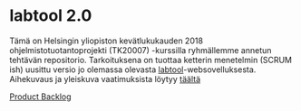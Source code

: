 # labtool 2.0

Tämä on Helsingin yliopiston kevätlukukauden 2018 ohjelmistotuotantoprojekti (TK20007) -kurssilla ryhmällemme annetun tehtävän repositorio. Tarkoituksena on tuottaa ketterin menetelmin (SCRUM ish) uusittu versio jo olemassa olevasta [labtool](http://tktl-labtool.herokuapp.com/)-websovelluksesta. Aihekuvaus ja yleiskuva vaatimuksista löytyy [täältä](https://studies.cs.helsinki.fi/ohtuprojekti/topic_descriptions/20)

[Product Backlog](https://docs.google.com/spreadsheets/d/1wfYeFRiMauQRatbCnSYI_PLEFFzRq0rX9pKsR6tte3g/edit?usp=sharing)
